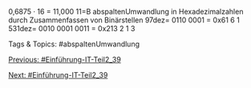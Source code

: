 0,6875 · 16 = 11,000 11=B abspaltenUmwandlung in Hexadezimalzahlen durch Zusammenfassen von Binärstellen
97dez=   0110   0001  = 0x61
6 1
531dez=   0010  0001  0011 = 0x213
2 1 3    

   Tags & Topics:
   #abspaltenUmwandlung

[Previous: #Einführung-IT-Teil2_39](Einführung-IT-Teil2_39.md)

[Next: #Einführung-IT-Teil2_39](Einführung-IT-Teil2_39.md)
